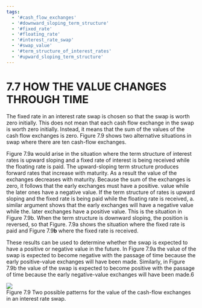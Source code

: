 ```yaml
---
tags:
  - '#cash_flow_exchanges'
  - '#downward_sloping_term_structure'
  - '#fixed_rate'
  - '#floating_rate'
  - '#interest_rate_swap'
  - '#swap_value'
  - '#term_structure_of_interest_rates'
  - '#upward_sloping_term_structure'
---
```

# 7.7 HOW THE VALUE CHANGES THROUGH TIME  

The fixed rate in an interest rate swap is chosen so that the swap is worth zero initially. This does not mean that each cash flow exchange in the swap is worth zero initially. Instead, it means that the sum of the values of the cash flow exchanges is zero. Figure 7.9 shows two alternative situations in swap where there are ten cash-flow exchanges.  

Figure $7.9\mathrm{a}$ would arise in the situation where the term structure of interest rates is upward sloping and a fixed rate of interest is being received while the floating rate is paid. The upward-sloping term structure produces forward rates that increase with maturity. As a result the value of the exchanges decreases with maturity. Because the sum of the exchanges is zero, it follows that the early exchanges must have a positive. value while the later ones have a negative value. If the term structure of rates is upward sloping and the fixed rate is being paid while the floating rate is received, a. similar argument shows that the early exchanges will have a negative value while the. later exchanges have a positive value. This is the situation in Figure 7.9b. When the term structure is downward sloping, the position is reversed, so that Figure. $7.9\mathrm{a}$ shows the situation where the fixed rate is paid and Figure $7.9\mathbf{b}$ where the fixed rate is received.  

These results can be used to determine whether the swap is expected to have a positive or negative value in the future. In Figure $7.9\mathrm{a}$ the value of the swap is expected to become negative with the passage of time because the early positive-value exchanges will have been made. Similarly, in Figure 7.9b the value of the swap is expected to become positive with the passage of time because the early negative-value exchanges will have been made.6  

![](images/9a0c6e23b1036b684ad915209ec5e30d2f5b784d8d220b5b58014089f9d37221.jpg)  
Figure 7.9 Two possible patterns for the value of the cash-flow exchanges in an interest rate swap.  
